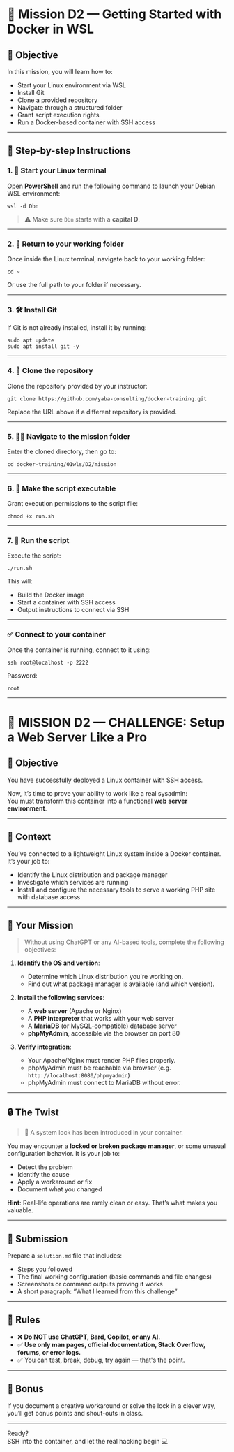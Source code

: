 # 🐧 Mission D2 — Getting Started with Docker in WSL

## 🎯 Objective

In this mission, you will learn how to:

- Start your Linux environment via WSL
- Install Git
- Clone a provided repository
- Navigate through a structured folder
- Grant script execution rights
- Run a Docker-based container with SSH access

---

## 🧭 Step-by-step Instructions

### 1. 🧨 Start your Linux terminal

Open **PowerShell** and run the following command to launch your Debian WSL environment:

~~~
wsl -d Dbn
~~~

> ⚠️ Make sure `Dbn` starts with a **capital D**.

---

### 2. 📁 Return to your working folder

Once inside the Linux terminal, navigate back to your working folder:

~~~
cd ~
~~~

Or use the full path to your folder if necessary.

---

### 3. 🛠️ Install Git

If Git is not already installed, install it by running:

~~~
sudo apt update
sudo apt install git -y
~~~

---

### 4. 🔁 Clone the repository

Clone the repository provided by your instructor:

~~~
git clone https://github.com/yaba-consulting/docker-training.git 
~~~

Replace the URL above if a different repository is provided.

---

### 5. 🚶‍♂️ Navigate to the mission folder

Enter the cloned directory, then go to:

~~~
cd docker-training/01wls/D2/mission
~~~

---

### 6. 🔐 Make the script executable

Grant execution permissions to the script file:

~~~
chmod +x run.sh
~~~

---

### 7. 🚀 Run the script

Execute the script:

~~~
./run.sh
~~~

This will:

- Build the Docker image
- Start a container with SSH access
- Output instructions to connect via SSH

---

### ✅ Connect to your container

Once the container is running, connect to it using:

~~~
ssh root@localhost -p 2222
~~~

Password:

~~~
root
~~~

---

# 🚨 MISSION D2 — CHALLENGE: Setup a Web Server Like a Pro

## 🎯 Objective

You have successfully deployed a Linux container with SSH access.

Now, it’s time to prove your ability to work like a real sysadmin:  
You must transform this container into a functional **web server environment**.

---

## 🧪 Context

You’ve connected to a lightweight Linux system inside a Docker container.  
It’s your job to:

- Identify the Linux distribution and package manager
- Investigate which services are running
- Install and configure the necessary tools to serve a working PHP site with database access

---

## 📌 Your Mission

> Without using ChatGPT or any AI-based tools, complete the following objectives:

1. **Identify the OS and version**:
   - Determine which Linux distribution you're working on.
   - Find out what package manager is available (and which version).

2. **Install the following services**:
   - A **web server** (Apache or Nginx)
   - A **PHP interpreter** that works with your web server
   - A **MariaDB** (or MySQL-compatible) database server
   - **phpMyAdmin**, accessible via the browser on port 80

3. **Verify integration**:
   - Your Apache/Nginx must render PHP files properly.
   - phpMyAdmin must be reachable via browser (e.g. `http://localhost:8080/phpmyadmin`)
   - phpMyAdmin must connect to MariaDB without error.

---

## 🔒 The Twist

> 🧩 A system lock has been introduced in your container.

You may encounter a **locked or broken package manager**, or some unusual configuration behavior. It is your job to:

- Detect the problem
- Identify the cause
- Apply a workaround or fix
- Document what you changed

**Hint**: Real-life operations are rarely clean or easy. That’s what makes you valuable.

---

## 📂 Submission

Prepare a `solution.md` file that includes:

- Steps you followed
- The final working configuration (basic commands and file changes)
- Screenshots or command outputs proving it works
- A short paragraph: “What I learned from this challenge”

---

## 🧠 Rules

- ❌ **Do NOT use ChatGPT, Bard, Copilot, or any AI.**
- ✅ **Use only man pages, official documentation, Stack Overflow, forums, or error logs.**
- ✅ You can test, break, debug, try again — that's the point.

---

## 💬 Bonus

If you document a creative workaround or solve the lock in a clever way, you’ll get bonus points and shout-outs in class.

---

Ready?  
SSH into the container, and let the real hacking begin 💻
